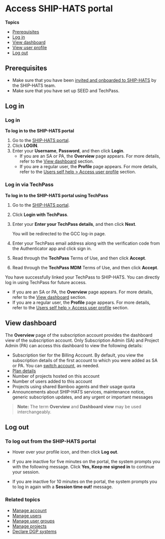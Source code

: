 # Access SHIP-HATS portal


**Topics**
- [Prerequisites](#prerequisites)
- [Log in](#log-in)
- [View dashboard](#view-dashboard)
- [View user profile](#view-user-profile)
- [Log out](#log-out)



## Prerequisites

- Make sure that you have been [invited and onboarded to SHIP-HATS](https://docs.developer.tech.gov.sg/docs/ship-hats-getting-started/subscribing-to-ship-hats) by the SHIP-HATS team.
- Make sure that you have set up SEED and TechPass.

## Log in

<!-- tabs:start -->

### **Log in**

**To log in to the SHIP-HATS portal**

1. Go to the [SHIP-HATS portal](https://www.ship.gov.sg/).
1. Click **LOGIN**.
1. Enter your **Username**, **Password**, and then click **Login**.
    - If you are an SA or PA, the **Overview** page appears. For more details, refer to the [View dashboard](#view-dashboard) section.
    - If you are a regular user, the **Profile** page appears. For more details, refer to the [Users self help > Access user profile](users-self-help) section.


### **Log in via TechPass**

**To log in to the SHIP-HATS portal using TechPass**

1. Go to the [SHIP-HATS portal](https://www.ship.gov.sg/).
1. Click **Login with TechPass**.

1. Enter your **Enter your TechPass details**, and then click **Next**.

    You will be redirected to the GCC log-in page. 
1. Enter your TechPass email address along with the verification code from the Authenticator app and click sign in. 

5. Read through the **TechPass** Terms of Use, and then click **Accept**.

6. Read through the **TechPass MDM** Terms of Use, and then click **Accept**.

You have successfully linked your TechPass to SHIP-HATS. You can directly log in using TechPass for future access.  

- If you are an SA or PA, the **Overview** page appears. For more details, refer to the [View dashboard](#view-dashboard) section.
- If you are a regular user, the **Profile** page appears. For more details, refer to the [Users self help > Access user profile](users-self-help) section.

<!-- tabs:end -->


## View dashboard
The **Overview** page of the subscription account provides the dashboard view of the subscription account. Only Subscription Admin (SA) and Project Admin (PA) can access this dashboard to view the following details:

- Subscription tier for the Billing Account. By default, you view the subscription details of the first account to which you were added as SA or PA. You can [switch account](manage-account), as needed.
- [Plan details](manage-account)
- Number of projects hosted on this account
- Number of users added to this account
- Projects using shared Bamboo agents and their usage quota 
- Announcements about SHIP-HATS services, maintenance notice, generic subscription updates, and any urgent or important messages

>**Note:** The term **Overview** and **Dashboard view** may be used interchangeably.


## Log out 

### To log out from the SHIP-HATS portal
- Hover over your profile icon, and then click **Log out**.
    
- If you are inactive for five minutes on the portal, the system prompts you with the following message. Click **Yes, Keep me signed in** to continue your session.

- If you are inactive for 10 minutes on the portal, the system prompts you to log in again with a **Session time out!** message.


### Related topics
  - [Manage account](manage-account)
  - [Manage users](manage-users)
  - [Manage user groups](manage-user-groups)
  - [Manage projects](manage-projects)
  - [Declare DGP systems](declare-dgp-systems)